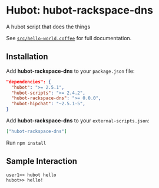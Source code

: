 # Hubot: hubot-rackspace-dns

A hubot script that does the things

See [`src/hello-world.coffee`](src/hello-world.coffee) for full documentation.

## Installation

Add **hubot-rackspace-dns** to your `package.json` file:

```json
"dependencies": {
  "hubot": ">= 2.5.1",
  "hubot-scripts": ">= 2.4.2",
  "hubot-rackspace-dns": ">= 0.0.0",
  "hubot-hipchat": "~2.5.1-5",
}
```

Add **hubot-rackspace-dns** to your `external-scripts.json`:

```json
["hubot-rackspace-dns"]
```

Run `npm install`

## Sample Interaction

```
user1>> hubot hello
hubot>> hello!
```
